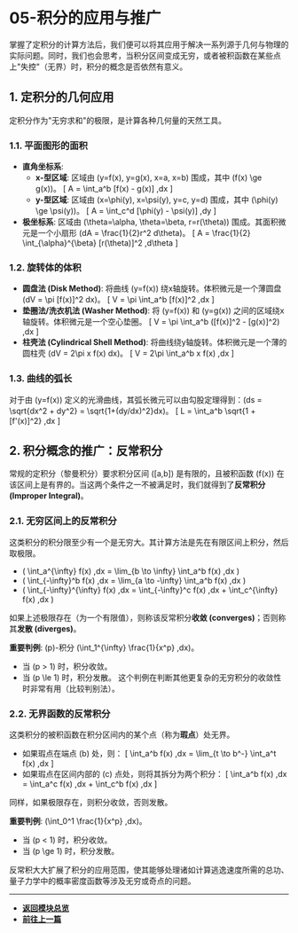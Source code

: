 # 05-积分的应用与推广

掌握了定积分的计算方法后，我们便可以将其应用于解决一系列源于几何与物理的实际问题。同时，我们也会思考，当积分区间变成无穷，或者被积函数在某些点上"失控"（无界）时，积分的概念是否依然有意义。

## 1. 定积分的几何应用

定积分作为"无穷求和"的极限，是计算各种几何量的天然工具。

### 1.1. 平面图形的面积

- **直角坐标系**:
  - **x-型区域**: 区域由 \(y=f(x), y=g(x), x=a, x=b\) 围成，其中 \(f(x) \ge g(x)\)。
    \[ A = \int_a^b [f(x) - g(x)] \,dx \]
  - **y-型区域**: 区域由 \(x=\phi(y), x=\psi(y), y=c, y=d\) 围成，其中 \(\phi(y) \ge \psi(y)\)。
    \[ A = \int_c^d [\phi(y) - \psi(y)] \,dy \]
- **极坐标系**: 区域由 \(\theta=\alpha, \theta=\beta, r=r(\theta)\) 围成。其面积微元是一个小扇形 \(dA = \frac{1}{2}r^2 d\theta\)。
  \[ A = \frac{1}{2} \int_{\alpha}^{\beta} [r(\theta)]^2 \,d\theta \]

### 1.2. 旋转体的体积

- **圆盘法 (Disk Method)**: 将曲线 \(y=f(x)\) 绕x轴旋转。体积微元是一个薄圆盘 \(dV = \pi [f(x)]^2 dx\)。
  \[ V = \pi \int_a^b [f(x)]^2 \,dx \]
- **垫圈法/洗衣机法 (Washer Method)**: 将 \(y=f(x)\) 和 \(y=g(x)\) 之间的区域绕x轴旋转。体积微元是一个空心垫圈。
  \[ V = \pi \int_a^b ([f(x)]^2 - [g(x)]^2) \,dx \]
- **柱壳法 (Cylindrical Shell Method)**: 将曲线绕y轴旋转。体积微元是一个薄的圆柱壳 \(dV = 2\pi x f(x) dx\)。
  \[ V = 2\pi \int_a^b x f(x) \,dx \]

### 1.3. 曲线的弧长

对于由 \(y=f(x)\) 定义的光滑曲线，其弧长微元可以由勾股定理得到：\(ds = \sqrt{dx^2 + dy^2} = \sqrt{1+(dy/dx)^2}dx\)。
\[ L = \int_a^b \sqrt{1 + [f'(x)]^2} \,dx \]

## 2. 积分概念的推广：反常积分

常规的定积分（黎曼积分）要求积分区间 \([a,b]\) 是有限的，且被积函数 \(f(x)\) 在该区间上是有界的。当这两个条件之一不被满足时，我们就得到了**反常积分 (Improper Integral)**。

### 2.1. 无穷区间上的反常积分

这类积分的积分限至少有一个是无穷大。其计算方法是先在有限区间上积分，然后取极限。

- \( \int_a^{\infty} f(x) \,dx = \lim_{b \to \infty} \int_a^b f(x) \,dx \)
- \( \int_{-\infty}^b f(x) \,dx = \lim_{a \to -\infty} \int_a^b f(x) \,dx \)
- \( \int_{-\infty}^{\infty} f(x) \,dx = \int_{-\infty}^c f(x) \,dx + \int_c^{\infty} f(x) \,dx \)

如果上述极限存在（为一个有限值），则称该反常积分**收敛 (converges)**；否则称其**发散 (diverges)**。

**重要判例**: \(p\)-积分 \(\int_1^{\infty} \frac{1}{x^p} \,dx\)。

- 当 \(p > 1\) 时，积分收敛。
- 当 \(p \le 1\) 时，积分发散。
这个判例在判断其他更复杂的无穷积分的收敛性时非常有用（比较判别法）。

### 2.2. 无界函数的反常积分

这类积分的被积函数在积分区间内的某个点（称为**瑕点**）处无界。

- 如果瑕点在端点 \(b\) 处，则：
  \[ \int_a^b f(x) \,dx = \lim_{t \to b^-} \int_a^t f(x) \,dx \]
- 如果瑕点在区间内部的 \(c\) 点处，则将其拆分为两个积分：
  \[ \int_a^b f(x) \,dx = \int_a^c f(x) \,dx + \int_c^b f(x) \,dx \]

同样，如果极限存在，则积分收敛，否则发散。

**重要判例**: \(\int_0^1 \frac{1}{x^p} \,dx\)。

- 当 \(p < 1\) 时，积分收敛。
- 当 \(p \ge 1\) 时，积分发散。

反常积大大扩展了积分的应用范围，使其能够处理诸如计算逃逸速度所需的总功、量子力学中的概率密度函数等涉及无穷或奇点的问题。

---

- **[返回模块总览](./00-模块总览.md)**
- **[前往上一篇](./04-积分技巧.md)**
